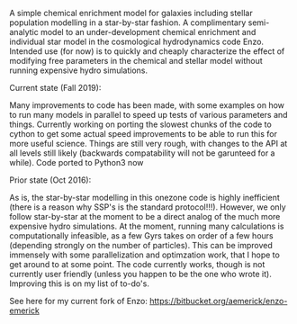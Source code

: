 A simple chemical enrichment model for galaxies including stellar population
modelling in a star-by-star fashion. A complimentary semi-analytic model
to an under-development chemical enrichment and individual star model in
the cosmological hydrodynamics code Enzo. Intended use (for now) is to quickly
and cheaply characterize the effect of modifying free parameters in the 
chemical and stellar model without running expensive hydro simulations.

Current state (Fall 2019):

Many improvements to code has been made, with some examples on how to run
many models in parallel to speed up tests of various parameters and things.
Currently working on porting the slowest chunks of the code to cython to 
get some actual speed improvements to be able to run this for more useful
science. Things are still very rough, with changes to the API at all levels
still likely (backwards compatability will not be garunteed for a while). 
Code ported to Python3 now

Prior state (Oct 2016):

As is, the star-by-star modelling in this onezone code is highly inefficient
(there is a reason why SSP's is the standard protocol!!!). However, we
only follow star-by-star at the moment to be a direct analog of the much more
expensive hydro simulations. At the moment, running many calculations is 
computationally infeasible, as a few Gyrs takes on order of a few hours 
(depending strongly on the number of particles). This can be improved immensely
with some parallelization and optimzation work, that I hope to get around to
at some point. The code currently works, though is not currently user friendly
(unless you happen to be the one who wrote it). Improving this is on my list
of to-do's.

See here for my current fork of Enzo: https://bitbucket.org/aemerick/enzo-emerick
